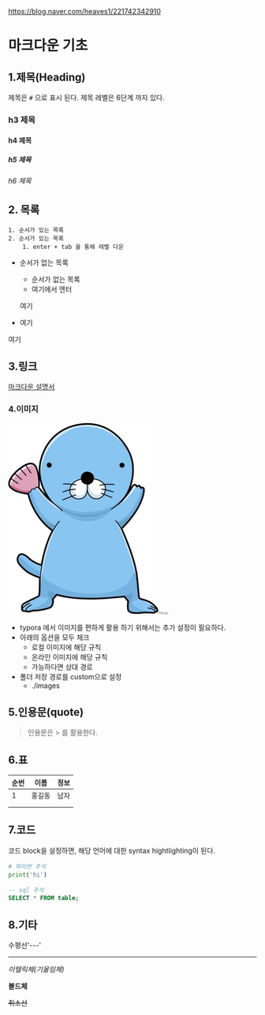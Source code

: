 https://blog.naver.com/heaves1/221742342910



# 마크다운 기초



## 1.제목(Heading)

제목은 `#` 으로 표시 된다. 제목 레벨은 6단계 까지 있다.

### h3 제목

#### h4 제목

##### h5 제목

###### h6 제목

## 2. 목록

	1. 순서가 있는 목록
 	2. 순서가 있는 목록
      	1. enter + tab 을 통해 레벨 다운

* 순서가 없는 목록 

  * 순서가 없는 목록
  * 여기에서 엔터

  여기

* 여기

여기

## 3.링크

[마크다운 설명서](https://guides.github.com/features/mastering-markdown/)

### 4.이미지

<img src="images/보노보노.jpg" alt="보노보노" style="zoom:50%;" /><img src="C:\Users\student\Desktop\보노보노.jpg" alt="보노보노" style="zoom:30%;" />

* typora 에서 이미지를 편하게 활용 하기 위해서는 추가 설정이 필요하다.
* 아래의 옵션을 모두 체크
  * 로컬 이미지에 해당 규칙
  * 온라인 이미지에 해당 규칙
  * 가능하다면 상대 경로
* 폴더 저장 경로를 custom으로 설정
  * ./images

## 5.인용문(quote)

> 인용문은 > 를 활용한다.

## 6.표

| 순번 | 이름   | 정보 |
| ---- | ------ | ---- |
| 1    | 홍길동 | 남자 |
|      |        |      |
|      |        |      |

## 7.코드

코드 block을 설정하면, 해당 언어에 대한 syntax hightlighting이 된다.

```python
# 파이썬 주석
print('hi')
```

```sql
-- sql 주석
SELECT * FROM table;
```

## 8.기타

수평선'---'

---



*이텔릭체(기울임체)*

**볼드체**

~~취소선~~

